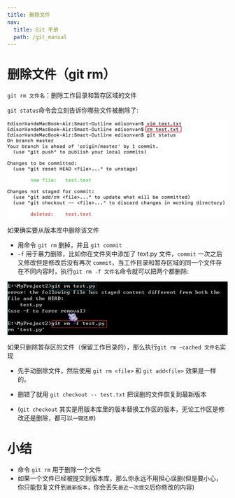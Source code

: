 ```yaml
---
title: 删除文件
nav:
  title: Git 手册
  path: /git_manual
---
```


# 删除文件（git rm）

`git rm 文件名`：删除工作目录和暂存区域的文件

`git status`命令会立刻告诉你哪些文件被删除了:

![7-1](../../assets/7-1.png)

如果确实要从版本库中删除该文件

- 用命令 `git rm` 删掉，并且 `git commit`
- `-f` 用于暴力删除，比如你在文件夹中添加了 text.py 文件，`commit` 一次之后又修改但是修改后没有再次 `commit`，当工作目录和暂存区域的同一个文件存在不同内容时，执行`git rm -f 文件名`命令就可以把两个都删除:

![7-2](../../assets/7-2.png)

如果只删除暂存区的文件（保留工作目录的），那么执行`git rm –cached 文件名`实现

- 先手动删除文件，然后使用 `git rm <file>` 和 `git add<file>` 效果是一样的。

- 删错了就用 `git checkout -- test.txt` 把误删的文件恢复到最新版本

- (`git checkout` 其实是用版本库里的版本替换工作区的版本，无论工作区是修改还是删除，都可以`一键还原`)

# 小结

- 命令 `git rm` 用于删除一个文件
- 如果一个文件已经被提交到版本库，那么你永远不用担心误删(但是要小心，你只能恢复文件到`最新版本`，你会丢失`最近一次提交`后你修改的内容)
